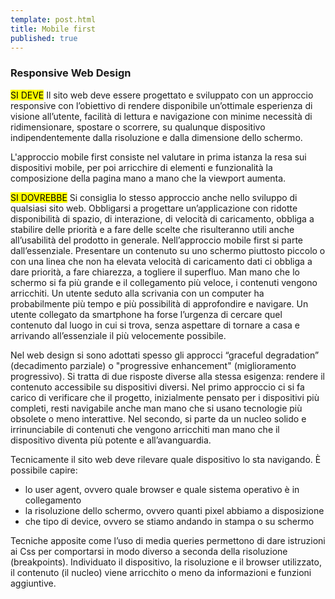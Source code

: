 ```yaml
---
template: post.html
title: Mobile first
published: true
---
```



### Responsive Web Design 

<div class="lg-callout lg-callout-must">
<mark>SI DEVE</mark> Il sito web deve essere progettato e sviluppato con un approccio responsive con l’obiettivo di rendere disponibile un’ottimale esperienza di visione all’utente,
facilità di lettura e navigazione con minime necessità di ridimensionare, spostare o scorrere, su qualunque dispositivo indipendentemente dalla risoluzione e dalla dimensione dello schermo.
</div>

L'approccio mobile first consiste nel valutare in prima istanza la resa sui dispositivi mobile, per poi arricchire di elementi e funzionalità la composizione della pagina mano a mano che la viewport aumenta. 

<div class="lg-callout lg-callout-should"><mark>SI DOVREBBE</mark> 
Si consiglia lo stesso approccio anche nello sviluppo di qualsiasi sito web. Obbligarsi 
a progettare un’applicazione con ridotte disponibilità di spazio, di interazione, di velocità di caricamento,
 obbliga a stabilire delle priorità e a fare delle scelte che risulteranno utili anche all’usabilità del prodotto 
in generale. Nell’approccio mobile first si parte dall’essenziale. Presentare un contenuto su uno 
schermo piuttosto piccolo o con una linea che non ha elevata velocità di caricamento dati ci obbliga 
a dare priorità, a fare chiarezza, a togliere il superfluo. Man mano che lo schermo si fa più grande 
e il collegamento più veloce, i contenuti vengono arricchiti. Un utente seduto alla scrivania 
con un computer ha probabilmente più tempo e più possibilità di approfondire e navigare. 
Un utente collegato da smartphone ha forse l’urgenza di cercare quel contenuto dal luogo in cui si trova, 
senza aspettare di tornare a casa e arrivando all’essenziale il più velocemente possibile.
</div>

Nel web design si sono adottati spesso gli approcci “graceful degradation” (decadimento parziale) o "progressive enhancement"
 (miglioramento progressivo). Si tratta di due risposte diverse alla stessa esigenza: rendere il contenuto accessibile su dispositivi diversi. Nel primo approccio ci si fa carico di verificare che il progetto, inizialmente pensato per i dispositivi più completi, resti navigabile anche man mano che si usano tecnologie più obsolete o meno interattive. Nel secondo, si parte da un nucleo solido e irrinunciabile di contenuti che vengono arricchiti man mano che il dispositivo diventa più potente e all’avanguardia. 

Tecnicamente il sito web deve rilevare quale dispositivo lo sta navigando. È possibile capire: 
- lo user agent, ovvero quale browser e quale sistema operativo è in collegamento 
- la risoluzione dello schermo, ovvero quanti pixel abbiamo a disposizione 
- che tipo di device, ovvero se stiamo andando in stampa o su schermo 

Tecniche apposite come l’uso di media queries permettono di dare istruzioni ai Css per comportarsi in modo diverso a seconda della risoluzione (breakpoints). Individuato il dispositivo, la risoluzione e il browser utilizzato, il contenuto (il nucleo) viene arricchito o meno da informazioni e funzioni aggiuntive.
